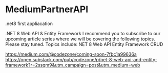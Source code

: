# MediumPartnerAPI
.net8 first appliacation

.NET 8 Web API & Entity Framework
I recommend you to subscribe to our upcoming article series where we will be covering the following topics. Please stay tuned. Topics include:
NET 8 Web API
Entity Framework CRUD

https://medium.com/@codezone/coming-soon-7fbc1a99636a
https://open.substack.com/pub/codezone/p/net-8-web-api-and-entity-framework?r=2ssqm9&utm_campaign=post&utm_medium=web

